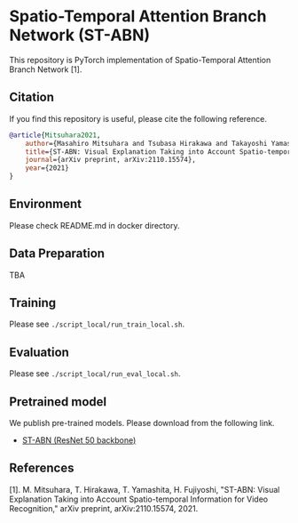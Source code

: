 # Spatio-Temporal Attention Branch Network (ST-ABN)

This repository is PyTorch implementation of Spatio-Temporal Attention Branch Network [1].

## Citation

If you find this repository is useful, please cite the following reference.

```bibtex
@article{Mitsuhara2021,
    author={Masahiro Mitsuhara and Tsubasa Hirakawa and Takayoshi Yamashita and Hironobu Fujiyoshi},
    title={ST-ABN: Visual Explanation Taking into Account Spatio-temporal Information for Video Recognition},
    journal={arXiv preprint, arXiv:2110.15574},
    year={2021}
}
```

## Environment

Please check README.md in docker directory.

## Data Preparation

TBA

## Training

Please see `./script_local/run_train_local.sh`.

## Evaluation

Please see `./script_local/run_eval_local.sh`.

## Pretrained model

We publish pre-trained models.
Please download from the following link.

* [ST-ABN (ResNet 50 backbone)](https://drive.google.com/file/d/1u9aXstUxkkS6OYNQPN4_iWak2--mdoY1/view?usp=sharing)


## References

[1]. M. Mitsuhara, T. Hirakawa, T. Yamashita, H. Fujiyoshi, "ST-ABN: Visual Explanation Taking into Account Spatio-temporal Information for Video Recognition," arXiv preprint, arXiv:2110.15574, 2021.
